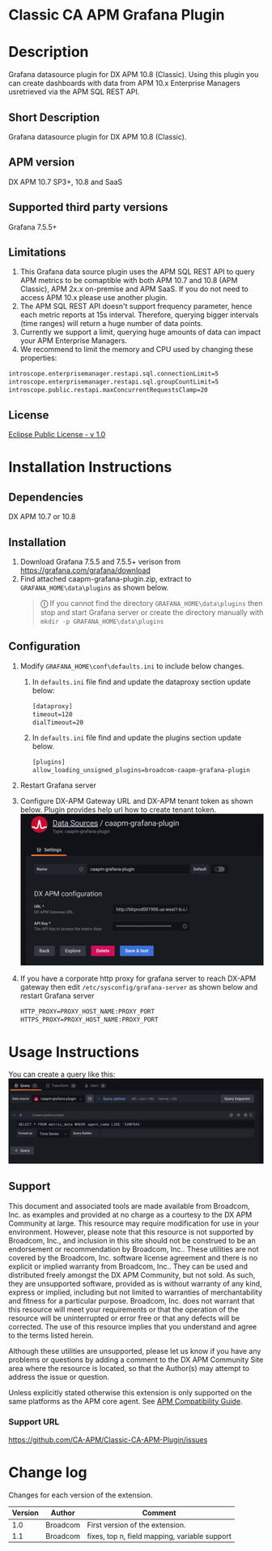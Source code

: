 # Classic CA APM Grafana Plugin

# Description
Grafana datasource plugin for DX APM 10.8 (Classic).
Using this plugin you can create dashboards with data from APM 10.x Enterprise Managers usretrieved via the APM SQL REST API.

## Short Description
Grafana datasource plugin for DX APM 10.8 (Classic).

## APM version
DX APM 10.7 SP3+, 10.8 and SaaS
## Supported third party versions
Grafana 7.5.5+

## Limitations
1. This Grafana data source plugin uses the APM SQL REST API to query APM metrics to be comaptible with both APM 10.7 and 10.8 (APM Classic), APM 2x.x on-premise and APM SaaS. If you do not need to access APM 10.x please use another plugin.
1. The APM SQL REST API doesn't support frequency parameter, hence each metric reports at 15s interval. Therefore, querying bigger intervals (time ranges) will return a huge number of data points.
2. Currently we support a limit, querying huge amounts of data can impact your APM Enterprise Managers.
3. We recommend to limit the memory and CPU used by changing these properties:
```
introscope.enterprisemanager.restapi.sql.connectionLimit=5
introscope.enterprisemanager.restapi.sql.groupCountLimit=5
introscope.public.restapi.maxConcurrentRequestsClamp=20
```


## License
[Eclipse Public License - v 1.0](LICENSE)

# Installation Instructions

## Dependencies
DX APM 10.7 or 10.8

## Installation

1. Download Grafana 7.5.5 and 7.5.5+ verison from <https://grafana.com/grafana/download>
2. Find attached caapm-grafana-plugin.zip, extract to `GRAFANA_HOME\data\plugins` as shown below.
   > **&#9432;** If you cannot find the directory `GRAFANA_HOME\data\plugins` then stop and start Grafana server or create the directory manually with `mkdir -p GRAFANA_HOME\data\plugins`

## Configuration
1. Modify `GRAFANA_HOME\conf\defaults.ini` to include below changes.
   1. In `defaults.ini` file find and update the dataproxy section update below:

      ```
      [dataproxy]
      timeout=120
      dialTimeout=20
      ```

   2. In `defaults.ini` file find and update the plugins section update below.

      ```
      [plugins]
      allow_loading_unsigned_plugins=broadcom-caapm-grafana-plugin
      ````

2. Restart Grafana server
3. Configure DX-APM Gateway URL and DX-APM tenant token as shown below. Plugin provides help url how to create tenant token.
![Data source configuration](images/datasource-configuration.png "Data source configuration")
4. If you have a corporate http proxy for grafana server to reach DX-APM gateway then edit `/etc/sysconfig/grafana-server` as shown below and restart Grafana server

   ```
   HTTP_PROXY=PROXY_HOST_NAME:PROXY_PORT
   HTTPS_PROXY=PROXY_HOST_NAME:PROXY_PORT
   ```

# Usage Instructions

You can create a query like this:
![Query example](images/query-example.png "Query example")

## Support
This document and associated tools are made available from Broadcom, Inc. as examples and provided at no charge as a courtesy to the DX APM Community at large. This resource may require modification for use in your environment. However, please note that this resource is not supported by Broadcom, Inc., and inclusion in this site should not be construed to be an endorsement or recommendation by Broadcom, Inc.. These utilities are not covered by the Broadcom, Inc. software license agreement and there is no explicit or implied warranty from Broadcom, Inc.. They can be used and distributed freely amongst the DX APM Community, but not sold. As such, they are unsupported software, provided as is without warranty of any kind, express or implied, including but not limited to warranties of merchantability and fitness for a particular purpose. Broadcom, Inc. does not warrant that this resource will meet your requirements or that the operation of the resource will be uninterrupted or error free or that any defects will be corrected. The use of this resource implies that you understand and agree to the terms listed herein.

Although these utilities are unsupported, please let us know if you have any problems or questions by adding a comment to the DX APM Community Site area where the resource is located, so that the Author(s) may attempt to address the issue or question.

Unless explicitly stated otherwise this extension is only supported on the same platforms as the APM core agent. See [APM Compatibility Guide](https://support.broadcom.com/web/ecx/support-content-notification/-/external/content/release-announcements/CA-Application-Performance-Management-Compatibility-Guides/2146?r=2&r=1&r=1&r=1).

### Support URL
<https://github.com/CA-APM/Classic-CA-APM-Plugin/issues>

# Change log
Changes for each version of the extension.

Version | Author | Comment
--------|--------|--------
1.0 | Broadcom | First version of the extension.
1.1 | Broadcom | fixes, top n, field mapping, variable support
